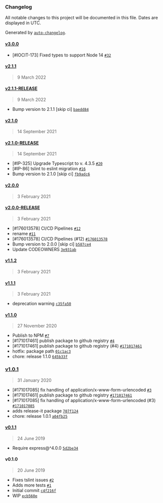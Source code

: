 ### Changelog

All notable changes to this project will be documented in this file. Dates are displayed in UTC.

Generated by [`auto-changelog`](https://github.com/CookPete/auto-changelog).

#### [v3.0.0](https://github.com/pagopa/express-azure-functions/compare/v2.1.1...v3.0.0)

- [#IOCIT-173] Fixed types to support Node 14 [`#32`](https://github.com/pagopa/express-azure-functions/pull/32)

#### [v2.1.1](https://github.com/pagopa/express-azure-functions/compare/v2.1.1-RELEASE...v2.1.1)

> 9 March 2022

#### [v2.1.1-RELEASE](https://github.com/pagopa/express-azure-functions/compare/v2.1.0...v2.1.1-RELEASE)

> 9 March 2022

- Bump version to 2.1.1 [skip ci] [`baedd84`](https://github.com/pagopa/express-azure-functions/commit/baedd8406763dbbab005193a13469daae0bc9776)

#### [v2.1.0](https://github.com/pagopa/express-azure-functions/compare/v2.1.0-RELEASE...v2.1.0)

> 14 September 2021

#### [v2.1.0-RELEASE](https://github.com/pagopa/express-azure-functions/compare/v2.0.0...v2.1.0-RELEASE)

> 14 September 2021

- [#IP-325] Upgrade Typescript to v. 4.3.5 [`#20`](https://github.com/pagopa/express-azure-functions/pull/20)
- [#IP-86] tslint to eslint migration [`#16`](https://github.com/pagopa/express-azure-functions/pull/16)
- Bump version to 2.1.0 [skip ci] [`fb9adc6`](https://github.com/pagopa/express-azure-functions/commit/fb9adc66212079b6718171e7ff6d578161c386fc)

#### [v2.0.0](https://github.com/pagopa/express-azure-functions/compare/v2.0.0-RELEASE...v2.0.0)

> 3 February 2021

#### [v2.0.0-RELEASE](https://github.com/pagopa/express-azure-functions/compare/v1.1.2...v2.0.0-RELEASE)

> 3 February 2021

- [#176013578] CI/CD Pipelines [`#12`](https://github.com/pagopa/express-azure-functions/pull/12)
- rename [`#11`](https://github.com/pagopa/express-azure-functions/pull/11)
- [#176013578] CI/CD Pipelines (#12) [`#176013578`](https://www.pivotaltracker.com/story/show/176013578)
- Bump version to 2.0.0 [skip ci] [`b587ce4`](https://github.com/pagopa/express-azure-functions/commit/b587ce4ded021fb95787dfe37736db76b4c10995)
- Update CODEOWNERS [`3e931ab`](https://github.com/pagopa/express-azure-functions/commit/3e931ab66759cfece129ace3f530dbf290de4c98)

#### [v1.1.2](https://github.com/pagopa/express-azure-functions/compare/v1.1.1...v1.1.2)

> 3 February 2021

#### [v1.1.1](https://github.com/pagopa/express-azure-functions/compare/v1.1.0...v1.1.1)

> 3 February 2021

- deprecation warning [`c35fa50`](https://github.com/pagopa/express-azure-functions/commit/c35fa501cc79021fcdf84f9460549cbc83da5f61)

#### [v1.1.0](https://github.com/pagopa/express-azure-functions/compare/v1.0.1...v1.1.0)

> 27 November 2020

- Publish to NPM [`#7`](https://github.com/pagopa/express-azure-functions/pull/7)
- [#171017461] publish package to github registry [`#4`](https://github.com/pagopa/express-azure-functions/pull/4)
- [#171017461] publish package to github registry (#4) [`#171017461`](https://www.pivotaltracker.com/story/show/171017461)
- hotfix: package path [`01c1ac3`](https://github.com/pagopa/express-azure-functions/commit/01c1ac386a8a9dee92da2e8dfb50b589771d8663)
- chore: release 1.1.0 [`645b33f`](https://github.com/pagopa/express-azure-functions/commit/645b33f3f30acc9a4a82bbcc33e5d960d79b7da5)

### [v1.0.1](https://github.com/pagopa/express-azure-functions/compare/v0.1.1...v1.0.1)

> 31 January 2020

- [#171017085] fix handling of application/x-www-form-urlencoded [`#3`](https://github.com/pagopa/express-azure-functions/pull/3)
- [#171017461] publish package to github registry [`#171017461`](https://www.pivotaltracker.com/story/show/171017461)
- [#171017085] fix handling of application/x-www-form-urlencoded (#3) [`#171017085`](https://www.pivotaltracker.com/story/show/171017085)
- adds release-it package [`707f124`](https://github.com/pagopa/express-azure-functions/commit/707f124e5b7a5406148fe364b7a34e8c43986081)
- chore: release 1.0.1 [`a04fb25`](https://github.com/pagopa/express-azure-functions/commit/a04fb25e083953541c24ba59964034e3ba8a7a89)

#### [v0.1.1](https://github.com/pagopa/express-azure-functions/compare/v0.1.0...v0.1.1)

> 24 June 2019

- Require express@^4.0.0 [`5d2be34`](https://github.com/pagopa/express-azure-functions/commit/5d2be34526bb7be93a78c4be910db0c4ac7acd98)

#### v0.1.0

> 20 June 2019

- Fixes tslint issues [`#2`](https://github.com/pagopa/express-azure-functions/pull/2)
- Adds more tests [`#1`](https://github.com/pagopa/express-azure-functions/pull/1)
- Initial commit [`c4f216f`](https://github.com/pagopa/express-azure-functions/commit/c4f216fb78e31dc2af02b0547996e2404efa29f3)
- WIP [`ecb560e`](https://github.com/pagopa/express-azure-functions/commit/ecb560e4bb58b1c2771a353a27e73da77677801f)
